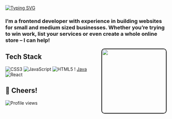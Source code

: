 [![Typing SVG](https://readme-typing-svg.demolab.com?font=Fira+Code&duration=4000&pause=0000&center=true&width=499&height=51&lines=Hey+%F0%9F%91%8B+I'm+Sunil+;And+I'm+a+Frontend+Developer;I'm+Currently+learning++Javascript%2CReact)](https://git.io/typing-svg)
### I’m a  frontend developer with experience in building websites for small and medium sized businesses. Whether you’re trying to win work, list your services or even create a whole online store – I can help!

 <div align="center"><img align="right" width="200px" height="200px" src="https://raw.githubusercontent.com/vivekweb2013/vivekweb2013/main/developer.gif" border="2px solid black" style="border-radius:10px">
</div>

## Tech Stack
![CSS3](https://img.shields.io/badge/css3-%231572B6.svg?style=for-the-badge&logo=css3&logoColor=white) 
![JavaScript](https://img.shields.io/badge/javascript-%23323330.svg?style=for-the-badge&logo=javascript&logoColor=%23F7DF1E) 
![HTML5](https://img.shields.io/badge/html5-%23E34F26.svg?style=for-the-badge&logo=html5&logoColor=white) !
[Java](https://img.shields.io/badge/java-%23ED8B00.svg?style=for-the-badge&logo=java&logoColor=white)
![React](https://img.shields.io/badge/react-%2361DAFB.svg?style=for-the-badge&logo=react&logoColor=white)&emsp;

## 🥂 Cheers!
![Profile views](https://gpvc.arturio.dev/0rigin-c0de)
